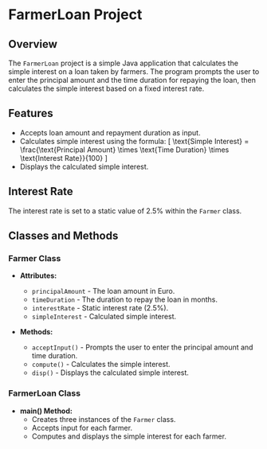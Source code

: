 
# FarmerLoan Project

## Overview

The `FarmerLoan` project is a simple Java application that calculates the simple interest on a loan taken by farmers. The program prompts the user to enter the principal amount and the time duration for repaying the loan, then calculates the simple interest based on a fixed interest rate.

## Features

- Accepts loan amount and repayment duration as input.
- Calculates simple interest using the formula: 
  \[
  \text{Simple Interest} = \frac{\text{Principal Amount} \times \text{Time Duration} \times \text{Interest Rate}}{100}
  \]
- Displays the calculated simple interest.

## Interest Rate

The interest rate is set to a static value of 2.5% within the `Farmer` class.

## Classes and Methods

### Farmer Class

- **Attributes:**
  - `principalAmount` - The loan amount in Euro.
  - `timeDuration` - The duration to repay the loan in months.
  - `interestRate` - Static interest rate (2.5%).
  - `simpleInterest` - Calculated simple interest.

- **Methods:**
  - `acceptInput()` - Prompts the user to enter the principal amount and time duration.
  - `compute()` - Calculates the simple interest.
  - `disp()` - Displays the calculated simple interest.

### FarmerLoan Class

- **main() Method:**
  - Creates three instances of the `Farmer` class.
  - Accepts input for each farmer.
  - Computes and displays the simple interest for each farmer.
